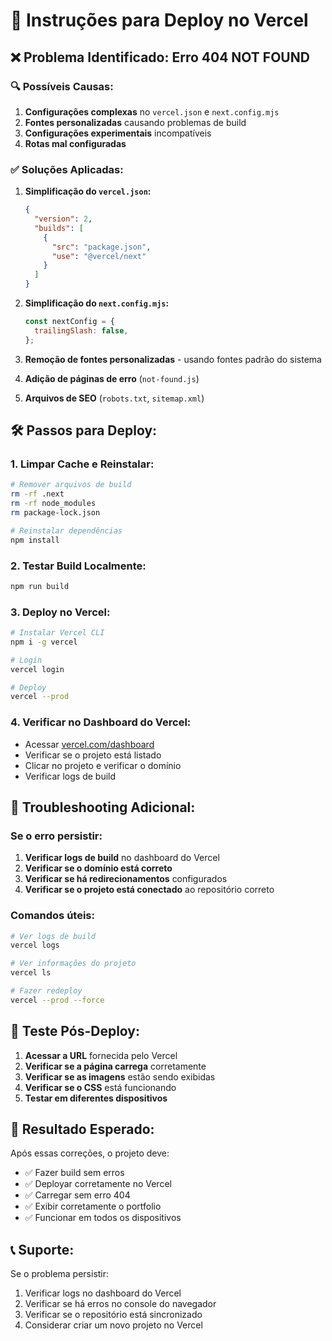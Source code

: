 # 🚀 Instruções para Deploy no Vercel

## ❌ Problema Identificado: Erro 404 NOT FOUND

### 🔍 Possíveis Causas:

1. **Configurações complexas** no `vercel.json` e `next.config.mjs`
2. **Fontes personalizadas** causando problemas de build
3. **Configurações experimentais** incompatíveis
4. **Rotas mal configuradas**

### ✅ Soluções Aplicadas:

1. **Simplificação do `vercel.json`:**

   ```json
   {
     "version": 2,
     "builds": [
       {
         "src": "package.json",
         "use": "@vercel/next"
       }
     ]
   }
   ```

2. **Simplificação do `next.config.mjs`:**

   ```javascript
   const nextConfig = {
     trailingSlash: false,
   };
   ```

3. **Remoção de fontes personalizadas** - usando fontes padrão do sistema
4. **Adição de páginas de erro** (`not-found.js`)
5. **Arquivos de SEO** (`robots.txt`, `sitemap.xml`)

## 🛠️ Passos para Deploy:

### 1. Limpar Cache e Reinstalar:

```bash
# Remover arquivos de build
rm -rf .next
rm -rf node_modules
rm package-lock.json

# Reinstalar dependências
npm install
```

### 2. Testar Build Localmente:

```bash
npm run build
```

### 3. Deploy no Vercel:

```bash
# Instalar Vercel CLI
npm i -g vercel

# Login
vercel login

# Deploy
vercel --prod
```

### 4. Verificar no Dashboard do Vercel:

- Acessar [vercel.com/dashboard](https://vercel.com/dashboard)
- Verificar se o projeto está listado
- Clicar no projeto e verificar o domínio
- Verificar logs de build

## 🔧 Troubleshooting Adicional:

### Se o erro persistir:

1. **Verificar logs de build** no dashboard do Vercel
2. **Verificar se o domínio está correto**
3. **Verificar se há redirecionamentos** configurados
4. **Verificar se o projeto está conectado** ao repositório correto

### Comandos úteis:

```bash
# Ver logs de build
vercel logs

# Ver informações do projeto
vercel ls

# Fazer redeploy
vercel --prod --force
```

## 📱 Teste Pós-Deploy:

1. **Acessar a URL** fornecida pelo Vercel
2. **Verificar se a página carrega** corretamente
3. **Verificar se as imagens** estão sendo exibidas
4. **Verificar se o CSS** está funcionando
5. **Testar em diferentes dispositivos**

## 🎯 Resultado Esperado:

Após essas correções, o projeto deve:

- ✅ Fazer build sem erros
- ✅ Deployar corretamente no Vercel
- ✅ Carregar sem erro 404
- ✅ Exibir corretamente o portfolio
- ✅ Funcionar em todos os dispositivos

## 📞 Suporte:

Se o problema persistir:

1. Verificar logs no dashboard do Vercel
2. Verificar se há erros no console do navegador
3. Verificar se o repositório está sincronizado
4. Considerar criar um novo projeto no Vercel
